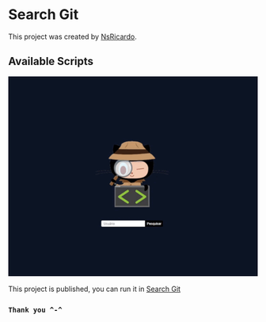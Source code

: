 # Search Git

This project was created by [NsRicardo](https://github.com/NsRicardo/).

## Available Scripts

![Screen](./src/Capturar.gif)

This project is published, you can run it in [Search Git](https://search-git-iota.vercel.app)

### `Thank you ^-^`
